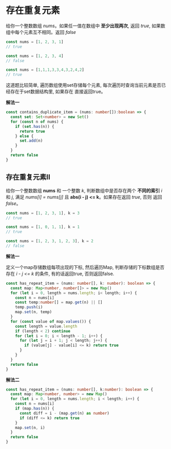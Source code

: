 # 存在重复元素

  给你一个整数数组 *nums*。如果任一值在数组中 **至少出现两次**, 返回 *true*, 如果数组中每个元素互不相同。返回 *false*

```js
const nums = [1, 2, 3, 1]
// true

const nums = [1, 2, 3, 4]
// false

const nums = [1,1,1,3,3,4,3,2,4,2]
// true
```

  这道题比较简单, 遍历数组使用set存储每个元素, 每次遍历时查询当前元素是否已经存在于set数据结构里, 如果存在 直接返回true。

**解法一**

```ts
const contains_duplicate_item = (nums: number[]):boolean => {
  const set: Set<number> = new Set()
  for (const n of nums) {
    if (set.has(n)) {
      return true
    } else {
      set.add(n)
    }
  }
  return false
}
```

## 存在重复元素II

  给你一个整数数组 **nums** 和 一个整数 *k*, 判断数组中是否存在两个 **不同的索引** *i* 和 *j*, 满足 *nums[i] = nums[j]* 且
  **abs(i - j) <= k**。如果存在返回 *true*, 否则 返回 *false*。

```js
const nums = [1, 2, 3, 1], k = 3
// true

const nums = [1, 0, 1, 1], k = 1
// true

const nums = [1, 2, 3, 1, 2, 3], k = 2
// false
```

**解法一**

  定义一个map存储数组每项出现的下标, 然后遍历Map, 判断存储的下标数组是否存在 *i - j <= k* 的条件, 有的话返回true, 否则返回false.

```ts
const has_repeat_item = (nums: number[], k: number): boolean => {
  const map: Map<number, number[]> = new Map()
  for (let i = 0, length = nums.length; i< length; i++) {
    const n = nums[i]
    const temp:number[] = map.get(n) || []
    temp.push(i)
    map.set(n, temp)
  }
  for (const value of map.values()) {
    const length = value.length
    if (length < 2) continue
    for (let i = 0; i < length - 1; i++) {
      for (let j = i + 1; j < length; j++) {
        if (value[j] - value[i] <= k) return true
      }
    }
  }
  return false
}
```

**解法二**

```ts
const has_repeat_item = (nums: number[], k:number): boolean => {
  const map: Map<number, number> = new Map()
  for (let i = 0, length = nums.length; i < length; i++) {
    const n = nums[i]
    if (map.has(n)) {
      const diff = i - (map.get(n) as number)
      if (diff <= k) return true
    }
    map.set(n, i)
  }
  return false
}
```